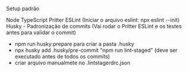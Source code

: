 Setup padrão

Node
TypeScript
Pritter
ESLint (Iniciar o arquivo eslint: npx eslint --init)
Husky - Padronização de commits (Vai rodar o Pritter ESLint e os testes antes para validar o commit)

- npm run husky:prepare para criar a pasta .husky
- npx husky add .husky/pre-commit "npm run lint-staged" (deve ser executado antes de todos os commits)
- criar arquivo manualmete no .lintstagerdrc.json
